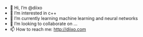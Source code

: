 - 👋 Hi, I’m @diixo
- 👀 I’m interested in c++
- 🌱 I’m currently learning machine learning and neural networks
- 💞️ I’m looking to collaborate on ...
- 📫 How to reach me: http://diixo.com

<!---
diixo/diixo is a ✨ special ✨ repository because its `README.md` (this file) appears on your GitHub profile.
You can click the Preview link to take a look at your changes.
--->
